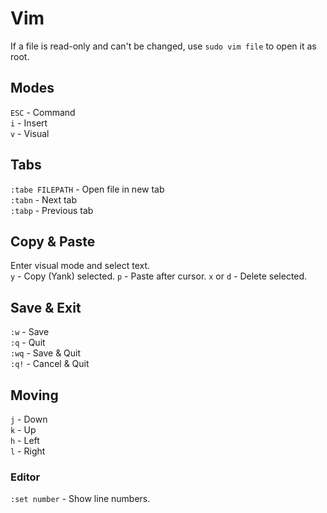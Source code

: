 # Vim
If a file is read-only and can't be changed, use `sudo vim file` to open it as root.  

## Modes
`ESC` - Command  
`i` - Insert  
`v` - Visual

## Tabs
`:tabe FILEPATH` - Open file in new tab  
`:tabn` - Next tab  
`:tabp` - Previous tab

## Copy & Paste
Enter visual mode and select text.  
`y` - Copy (Yank) selected.
`p` - Paste after cursor.
`x` or `d` - Delete selected.

## Save & Exit
`:w` - Save  
`:q` - Quit  
`:wq` - Save & Quit  
`:q!` - Cancel & Quit  

## Moving
`j` - Down  
`k` - Up  
`h` - Left  
`l` - Right

### Editor
`:set number` - Show line numbers.  

